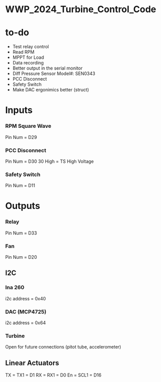 # WWP_2024_Turbine_Control_Code
 
# to-do
- Test relay control
- Read RPM
- MPPT for Load
- Data recording
- Better output in the serial monitor
- Diff Pressure Sensor Model#: SEN0343
- PCC Disconnect
- Safety Switch
- Make DAC ergonimics better (struct)

# Inputs

### RPM Square Wave
Pin Num = D29

### PCC Disconnect
Pin Num = D30
    30 High = TS High Voltage

### Safety Switch
Pin Num = D11


# Outputs

### Relay
Pin Num = D33

### Fan
Pin Num = D20

## I2C

### Ina 260
i2c address = 0x40

### DAC (MCP4725)
i2c address = 0x64

### Turbine
Open for future connections (pitot tube, accelerometer)


## Linear Actuators
TX = TX1  = D1
RX = RX1  = D0
En = SCL1 = D16